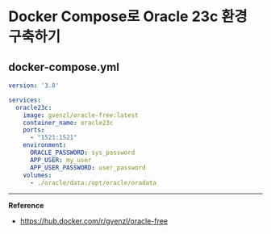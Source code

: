 # Docker Compose로 Oracle 23c 환경 구축하기

## docker-compose.yml
```yml
version: '3.8'

services:
  oracle23c:
    image: gvenzl/oracle-free:latest
    container_name: oracle23c
    ports:
      - "1521:1521"
    environment:
      ORACLE_PASSWORD: sys_password
      APP_USER: my_user
      APP_USER_PASSWORD: user_password
    volumes:
      - ./oracle/data:/opt/oracle/oradata
```

---
**Reference**<br>
- https://hub.docker.com/r/gvenzl/oracle-free
